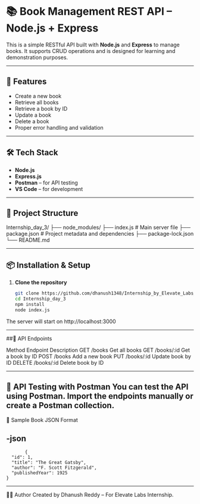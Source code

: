 # 📚 Book Management REST API – Node.js + Express

This is a simple RESTful API built with **Node.js** and **Express** to manage books. It supports CRUD operations and is designed for learning and demonstration purposes.

---

## 🚀 Features

- Create a new book
- Retrieve all books
- Retrieve a book by ID
- Update a book
- Delete a book
- Proper error handling and validation

---

## 🛠️ Tech Stack

- **Node.js**
- **Express.js**
- **Postman** – for API testing
- **VS Code** – for development

---
## 📁 Project Structure

Internship_day_3/
├── node_modules/
├── index.js # Main server file
├── package.json # Project metadata and dependencies
├── package-lock.json
└── README.md



---

## 📦 Installation & Setup

1. **Clone the repository**
   ```bash
   git clone https://github.com/dhanush1348/Internship_by_Elevate_Labs_Task3-express-api-books-.git
   cd Internship_day_3
   npm install
   node index.js
The server will start on http://localhost:3000

---

##🔗 API Endpoints

Method       Endpoint	      Description
GET	         /books        	Get all books
GET	         /books/:id	    Get a book by ID
POST	       /books	        Add a new book
PUT	         /books/:id	    Update book by ID
DELETE	     /books/:id	     Delete book by ID

---

🧪 API Testing with Postman
You can test the API using Postman. Import the endpoints manually or create a Postman collection.
---

📄 Sample Book JSON Format

 -json
 -----
           {
      "id": 1,
      "title": "The Great Gatsby",
      "author": "F. Scott Fitzgerald",
      "publishedYear": 1925
    }
 -----

 👨‍💻 Author
Created by Dhanush Reddy – For Elevate Labs Internship.

